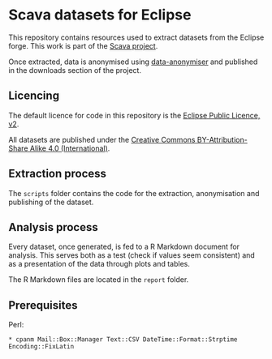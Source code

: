 
# Scava datasets for Eclipse

This repository contains resources used to extract datasets from the Eclipse forge. This work is part of the [Scava project](https://projects.eclipse.org/projects/technology.scava).

Once extracted, data is anonymised using [data-anonymiser](https://github.com/borisbaldassari/data-anonymiser) and published in the downloads section of the project.

## Licencing

The default licence for code in this repository is the [Eclipse Public Licence, v2](https://www.eclipse.org/legal/epl-2.0/).

All datasets are published under the [Creative Commons BY-Attribution-Share Alike 4.0 (International)](https://creativecommons.org/licenses/by-sa/4.0/).

## Extraction process

The `scripts` folder contains the code for the extraction, anonymisation and publishing of the dataset.

## Analysis process

Every dataset, once generated, is fed to a R Markdown document for analysis. This serves both as a test (check if values seem consistent) and as a presentation of the data through plots and tables.

The R Markdown files are located in the `report` folder.

## Prerequisites

Perl:

```
* cpanm Mail::Box::Manager Text::CSV DateTime::Format::Strptime Encoding::FixLatin
```
